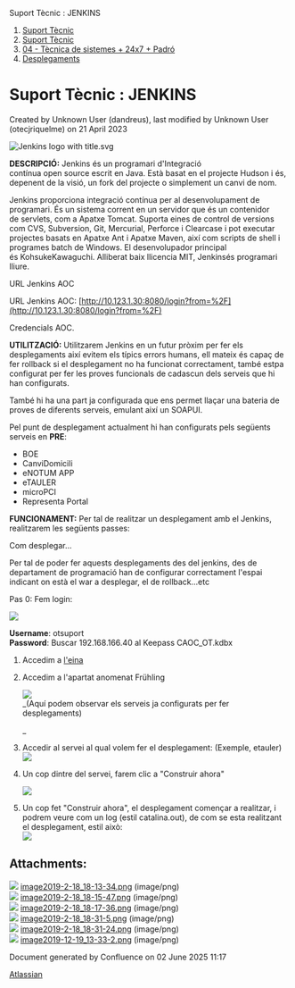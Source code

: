 Suport Tècnic : JENKINS  

1.  [Suport Tècnic](index.md)
2.  [Suport Tècnic](13893782.md)
3.  [04 - Tècnica de sistemes + 24x7 + Padró](26313202.md)
4.  [Desplegaments](Desplegaments_26313538.md)

Suport Tècnic : JENKINS
=======================

Created by Unknown User (dandreus), last modified by Unknown User (otecjriquelme) on 21 April 2023

![Jenkins logo with title.svg](https://upload.wikimedia.org/wikipedia/commons/thumb/e/e3/Jenkins_logo_with_title.svg/1280px-Jenkins_logo_with_title.svg.png)

  

**DESCRIPCIÓ:** Jenkins és un programari d'Integració contínua open source escrit en Java. Està basat en el projecte Hudson i és, depenent de la visió, un fork del projecte o simplement un canvi de nom.  
  
Jenkins proporciona integració contínua per al desenvolupament de programari. És un sistema corrent en un servidor que és un contenidor de servlets, com a Apatxe Tomcat. Suporta eines de control de versions com CVS, Subversion, Git, Mercurial, Perforce i Clearcase i pot executar projectes basats en Apatxe Ant i Apatxe Maven, així com scripts de shell i programes batch de Windows. El desenvolupador principal és KohsukeKawaguchi. Alliberat baix llicencia MIT, Jenkinsés programari lliure.

  

URL Jenkins AOC

URL Jenkins AOC: [http://10.123.1.30:8080/login?from=%2F](http://10.123.1.30:8080/login?from=%2F)

Credencials AOC.

  

**UTILITZACIÓ:** Utilitzarem Jenkins en un futur pròxim per fer els desplegaments així evitem els típics errors humans, ell mateix és capaç de fer rollback si el desplegament no ha funcionat correctament, també estpa configurat per fer les proves funcionals de cadascun dels serveis que hi han configurats. 

També hi ha una part ja configurada que ens permet llaçar una bateria de proves de diferents serveis, emulant així un SOAPUI.

  

Pel punt de desplegament actualment hi han configurats pels següents serveis en **PRE**:

*   BOE
*   CanviDomicili
*   eNOTUM APP
*   eTAULER
*   microPCI
*   Representa Portal

**FUNCIONAMENT:** Per tal de realitzar un desplegament amb el Jenkins, realitzarem les següents passes:   
  

Com desplegar...

Per tal de poder fer aquests desplegaments des del jenkins, des de departament de programació han de configurar correctament l'espai indicant on està el war a desplegar, el de rollback...etc

  

Pas 0: Fem login:

![](attachments/26313299/30869223.png)

**Username**: otsuport  
**Password**: Buscar 192.168.166.40 al Keepass CAOC\_OT.kdbx

  

1.  Accedim a [l'eina](http://192.168.166.40/jenkins)
2.  Accedim a l'apartat anomenat Frühling   
      
    ![](attachments/26313299/26317405.png?effects=drop-shadow)  
    _(Aquí podem observar els serveis ja configurats per fer desplegaments)  
      
    _
3.  Accedir al servei al qual volem fer el desplegament: (Exemple, etauler)  
    ![](attachments/26313299/26317400.png?effects=drop-shadow)
4.  Un cop dintre del servei, farem clic a "Construir ahora"  
      
    ![](attachments/26313299/26317397.png?effects=drop-shadow)
5.  Un cop fet "Construir ahora", el desplegament començar a realitzar, i podrem veure com un log (estil catalina.out), de com se esta realitzant el desplegament, estil això:  
    ![](attachments/26313299/26317486.png)
    

  

  

Attachments:
------------

![](images/icons/bullet_blue.gif) [image2019-2-18\_18-13-34.png](attachments/26313299/26317405.png) (image/png)  
![](images/icons/bullet_blue.gif) [image2019-2-18\_18-15-47.png](attachments/26313299/26317400.png) (image/png)  
![](images/icons/bullet_blue.gif) [image2019-2-18\_18-17-36.png](attachments/26313299/26317397.png) (image/png)  
![](images/icons/bullet_blue.gif) [image2019-2-18\_18-31-5.png](attachments/26313299/26317482.png) (image/png)  
![](images/icons/bullet_blue.gif) [image2019-2-18\_18-31-24.png](attachments/26313299/26317486.png) (image/png)  
![](images/icons/bullet_blue.gif) [image2019-12-19\_13-33-2.png](attachments/26313299/30869223.png) (image/png)  

Document generated by Confluence on 02 June 2025 11:17

[Atlassian](http://www.atlassian.com/)